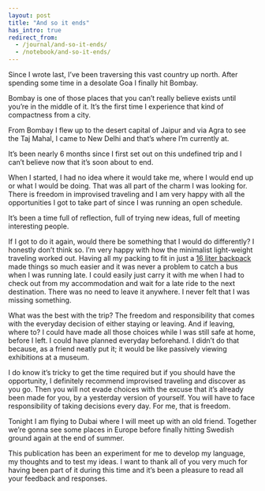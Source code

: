 ```yaml
---
layout: post
title: "And so it ends"
has_intro: true
redirect_from:
  - /journal/and-so-it-ends/
  - /notebook/and-so-it-ends/
---
```


Since I wrote last, I’ve been traversing this vast country up north. After spending some time in a desolate Goa I finally hit Bombay.

Bombay is one of those places that you can’t really believe exists until you’re in the middle of it. It’s the first time I experience that kind of compactness from a city.

From Bombay I flew up to the desert capital of Jaipur and via Agra to see the Taj Mahal, I came to New Delhi and that’s where I’m currently at.

It’s been nearly 6 months since I first set out on this undefined trip and I can’t believe now that it’s soon about to end.

When I started, I had no idea where it would take me, where I would end up or what I would be doing. That was all part of the charm I was looking for. There is freedom in improvised traveling and I am very happy with all the opportunities I got to take part of since I was running an open schedule.

It’s been a time full of reflection, full of trying new ideas, full of meeting interesting people.

If I got to do it again, would there be something that I would do differently? I honestly don’t think so. I’m very happy with how the minimalist light-weight traveling worked out. Having all my packing to fit in just a [16 liter backpack](http://www.goruck.com/en/gr-echo#.U4N7f5SSwZc) made things so much easier and it was never a problem to catch a bus when I was running late. I could easily just carry it with me when I had to check out from my accommodation and wait for a late ride to the next destination. There was no need to leave it anywhere. I never felt that I was missing something.

What was the best with the trip? The freedom and responsibility that comes with the everyday decision of either staying or leaving. And if leaving, where to? I could have made all those choices while I was still safe at home, before I left. I could have planned everyday beforehand. I didn’t do that because, as a friend neatly put it; it would be like passively viewing exhibitions at a museum.

I do know it’s tricky to get the time required but if you should have the opportunity, I definitely recommend improvised traveling and discover as you go. Then you will not evade choices with the excuse that it’s already been made for you, by a yesterday version of yourself. You will have to face responsibility of taking decisions every day. For me, that is freedom.

Tonight I am flying to Dubai where I will meet up with an old friend. Together we’re gonna see some places in Europe before finally hitting Swedish ground again at the end of summer.

This publication has been an experiment for me to develop my language, my thoughts and to test my ideas. I want to thank all of you very much for having been part of it during this time and it’s been a pleasure to read all your feedback and responses.
